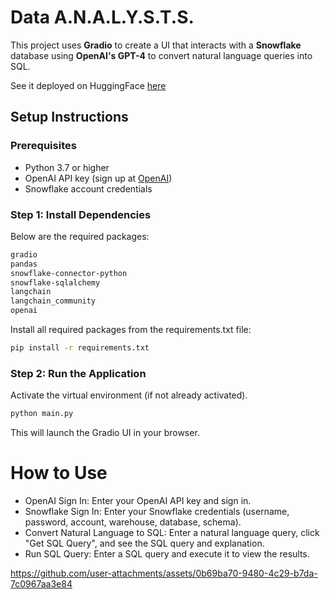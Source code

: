 # Data A.N.A.L.Y.S.T.S.

This project uses **Gradio** to create a UI that interacts with a **Snowflake** database using **OpenAI's GPT-4** to convert natural language queries into SQL.

See it deployed on HuggingFace [here](https://huggingface.co/spaces/moises-m-limon/text-to-sql-demo)

## Setup Instructions

### Prerequisites
- Python 3.7 or higher
- OpenAI API key (sign up at [OpenAI](https://beta.openai.com/signup/))
- Snowflake account credentials

### Step 1: Install Dependencies
Below are the required packages:

```bash
gradio
pandas
snowflake-connector-python
snowflake-sqlalchemy
langchain
langchain_community
openai
```
Install all required packages from the requirements.txt file:
```bash
pip install -r requirements.txt
```
### Step 2: Run the Application
Activate the virtual environment (if not already activated).
```bash
python main.py
```
This will launch the Gradio UI in your browser.

# How to Use
- OpenAI Sign In: Enter your OpenAI API key and sign in.
- Snowflake Sign In: Enter your Snowflake credentials (username, password, account, warehouse, database, schema).
- Convert Natural Language to SQL: Enter a natural language query, click "Get SQL Query", and see the SQL query and explanation.
- Run SQL Query: Enter a SQL query and execute it to view the results.


https://github.com/user-attachments/assets/0b69ba70-9480-4c29-b7da-7c0967aa3e84


